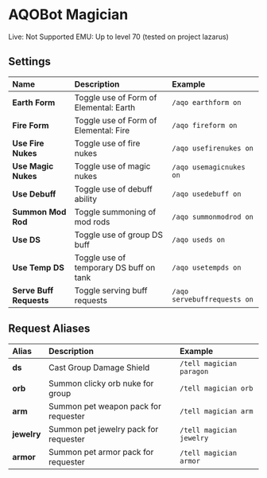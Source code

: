 # AQOBot Magician

Live: Not Supported
EMU: Up to level 70 (tested on project lazarus)

## Settings

| **Name** | **Description** | **Example** |
| :-- | :----- | :--- |
| **Earth Form** | Toggle use of Form of Elemental: Earth | `/aqo earthform on` |
| **Fire Form** | Toggle use of Form of Elemental: Fire | `/aqo fireform on` |
| **Use Fire Nukes** | Toggle use of fire nukes | `/aqo usefirenukes on` |
| **Use Magic Nukes** | Toggle use of magic nukes | `/aqo usemagicnukes on` |
| **Use Debuff** | Toggle use of debuff ability | `/aqo usedebuff on` |
| **Summon Mod Rod** | Toggle summoning of mod rods | `/aqo summonmodrod on` |
| **Use DS** | Toggle use of group DS buff | `/aqo useds on` |
| **Use Temp DS** | Toggle use of temporary DS buff on tank | `/aqo usetempds on` |
| **Serve Buff Requests** | Toggle serving buff requests | `/aqo servebuffrequests on` |

## Request Aliases

| **Alias** | **Description** | **Example** |
| :-- | :----- | :--- |
| **ds** | Cast Group Damage Shield | `/tell magician paragon` |
| **orb** | Summon clicky orb nuke for group | `/tell magician orb` |
| **arm** | Summon pet weapon pack for requester | `/tell magician arm` |
| **jewelry** | Summon pet jewelry pack for requester | `/tell magician jewelry` |
| **armor** | Summon pet armor pack for requester | `/tell magician armor` |